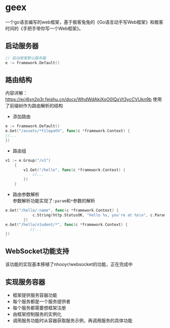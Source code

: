 # geex
一个go语言编写的web框架，基于极客兔兔的《Go语言动手写Web框架》和极客时间的《手把手带你写一个Web框架》。

## 启动服务器
```go
// 启动框架默认服务器
e := framework.Default()
```
## 路由结构
内容详解：https://ecj6xn2q3r.feishu.cn/docx/WhdWdAkiXoO0lQxVt3ycCVUkn9b
使用了前缀树作为路由解析的结构
* 添加路由
```go
e := framework.Default()
e.Get("/assets/*filepath", func(c *framework.Context) {
//...
})

```
* 路由组
```go
v1 := e.Group("/v1")
	{
		v1.Get("/hello", func(c *framework.Context) {
			//...
		})
	}
```
* 路由参数解析<br>
参数解析功能实现了`:param`和`*`参数的解析
```go
e.Get("/hello/:name", func(c *framework.Context) {
			c.String(http.StatusOK, "hello %s, you're at %s\n", c.Param("name"), c.Path)
		})
e.Get("/hello/student/*", func(c *framework.Context) {
           //...
})
```
## WebSocket功能支持
该功能的实现基本移植了nhooyr/websocket的功能，正在完成中

## 实现服务容器
* 框架提供服务容器功能
* 每个服务都是一个服务提供者
* 每个服务都需要想框架注册
* 由框架控制服务的实例化
* 调用服务功能时从容器获取服务示例，再调用服务的具体功能